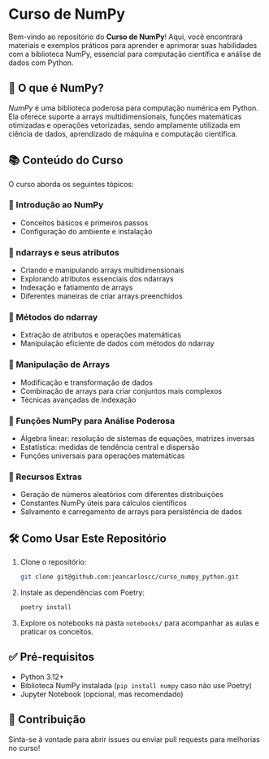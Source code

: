 # Curso de NumPy

Bem-vindo ao repositório do **Curso de NumPy**! Aqui, você encontrará materiais e exemplos práticos para aprender e aprimorar suas habilidades com a biblioteca NumPy, essencial para computação científica e análise de dados com Python.

## 📌 O que é NumPy?

*NumPy* é uma biblioteca poderosa para computação numérica em Python. Ela oferece suporte a arrays multidimensionais, funções matemáticas otimizadas e operações vetorizadas, sendo amplamente utilizada em ciência de dados, aprendizado de máquina e computação científica.

## 📚 Conteúdo do Curso

O curso aborda os seguintes tópicos:

### 🔹 Introdução ao NumPy
- Conceitos básicos e primeiros passos
- Configuração do ambiente e instalação

### 🔹 ndarrays e seus atributos
- Criando e manipulando arrays multidimensionais
- Explorando atributos essenciais dos ndarrays
- Indexação e fatiamento de arrays
- Diferentes maneiras de criar arrays preenchidos

### 🔹 Métodos do ndarray
- Extração de atributos e operações matemáticas
- Manipulação eficiente de dados com métodos do ndarray

### 🔹 Manipulação de Arrays
- Modificação e transformação de dados
- Combinação de arrays para criar conjuntos mais complexos
- Técnicas avançadas de indexação

### 🔹 Funções NumPy para Análise Poderosa
- Álgebra linear: resolução de sistemas de equações, matrizes inversas
- Estatística: medidas de tendência central e dispersão
- Funções universais para operações matemáticas

### 🔹 Recursos Extras
- Geração de números aleatórios com diferentes distribuições
- Constantes NumPy úteis para cálculos científicos
- Salvamento e carregamento de arrays para persistência de dados

## 🛠 Como Usar Este Repositório

1. Clone o repositório:
   ```sh
   git clone git@github.com:jeancarloscc/curso_numpy_python.git
   ```
2. Instale as dependências com Poetry:
   ```sh
   poetry install
   ```
3. Explore os notebooks na pasta `notebooks/` para acompanhar as aulas e praticar os conceitos.

## ✅ Pré-requisitos

- Python 3.12+
- Biblioteca NumPy instalada (`pip install numpy` caso não use Poetry)
- Jupyter Notebook (opcional, mas recomendado)

## 🤝 Contribuição

Sinta-se à vontade para abrir issues ou enviar pull requests para melhorias no curso!